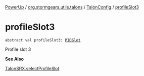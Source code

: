[PowerUp](../../index.md) / [org.stormgears.utils.talons](../index.md) / [TalonConfig](index.md) / [profileSlot3](./profile-slot3.md)

# profileSlot3

`abstract val profileSlot3: `[`PIDSlot`](../-p-i-d-slot/index.md)

Profile slot 3

**See Also**

[TalonSRX.selectProfileSlot](#)

